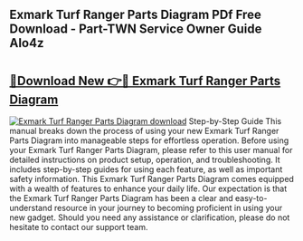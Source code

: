 ## Exmark Turf Ranger Parts Diagram PDf Free Download - Part-TWN Service Owner Guide AIo4z

# <h2><a href="http://dfhlav.blite.top/?on=Exmark+Turf+Ranger+Parts+Diagram">🔗Download New 👉🔴 Exmark Turf Ranger Parts Diagram</a></h2>

[![Exmark Turf Ranger Parts Diagram download](https://i.imgur.com/lujVjoI.png)](http://dfhlav.blite.top/?on=Exmark+Turf+Ranger+Parts+Diagram)
Step-by-Step Guide This manual breaks down the process of using your new Exmark Turf Ranger Parts Diagram into manageable steps for effortless operation. Before using your Exmark Turf Ranger Parts Diagram, please refer to this user manual for detailed instructions on product setup, operation, and troubleshooting. It includes step-by-step guides for using each feature, as well as important safety information. This Exmark Turf Ranger Parts Diagram comes equipped with a wealth of features to enhance your daily life. Our expectation is that the Exmark Turf Ranger Parts Diagram has been a clear and easy-to-understand resource in your journey to becoming proficient in using your new gadget. Should you need any assistance or clarification, please do not hesitate to contact our support team.
